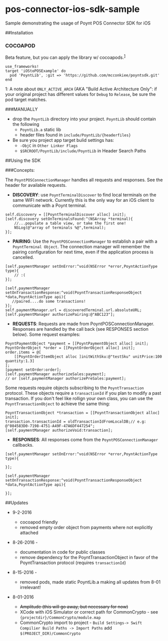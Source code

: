# pos-connector-ios-sdk-sample
Sample demonstrating the usage of Poynt POS Connector SDK for iOS

##Installation
### COCOAPOD

Beta feature, but you can apply the library w/ cocoapods.<sup>[1](#myfootnote1)</sup>
 
```
use_frameworks!
target 'iOStoPOSExample' do
  pod 'PoyntLib', :git => 'https://github.com/mcconkiee/poyntsdk.git'
end
```	
<a name="myfootnote1">1</a>: A note about `ONLY_ACTIVE_ARCH` (AKA "Build Active Architecture Only": if your original project has different values for `Debug` to `Release`, be sure the pod target matches.


###MANUALLY
* drop the `PoyntLib` directory into your project. `PoyntLib` should contain the following
	* `PoyntLib.a` static lib
	* header files found in `include/PoyntLib/{headerfiles}`
* Be sure you project app target bulid settings has:	
	* `-ObjC` in `Other Linker Flags` 
	* `$SRCROOT/PoyntLib/include/PoyntLib` in Header Search Paths

##Using the SDK

###Concepts:

The `PoyntPOSConnectionManager` handles all requests and responses. See the header for available requests.

* **DISCOVERY**: use `PoyntTerminalDiscover`  to find local terminals on the same WIFI network. Currently this is the only way for an iOS client to communicate with a Poynt terminal.

```
self.discovery = [[PoyntTerminalDiscover alloc] init];
[self.discovery setOnTerminalsFound:^(NSArray *terminal){
    //...populate a table view, or take the first one!
    NSLog(@"array of terminals %@",terminal);
}];
```

	
	
* **PAIRING**: Use the `PoyntPOSConnectionManager` to establish a pair with a `PoyntTerminal Object`. The connection manager will remember the pairing configuration for next time, even if the application process is cancelled. 

```
[self.paymentManager setOnError:^void(NSError *error,PoyntActionType type){
	// :(
}];

[self.paymentManager setOnTransactionResponse:^void(PoyntTransactionResponseObject *data,PoyntActionType api){
   //paired....do some transactions!
}];
self.paymentManager.url = discoveredTerminal.url.absoluteURL;
[self.paymentManager authorizePairing:@"ABC123"];
```

* **REQUESTS**: Requests are made from PoyntPOSConnectionManager. Responses are handled by the call back (see RESPONSES section below). Some request examples:

```
PoyntPaymentObject *payment = [[PoyntPaymentObject alloc] init];
PoyntOrderObject *order = [[PoyntOrderObject alloc] init];
order.items = @[
    [[PoyntOrderItemObject alloc ]initWithSku:@"testSku" unitPrice:100 quantity:1.3]
];
[payment setOrder:order];
[self.paymentManager authorizeSales:payment];
// or [self.paymentManager authorizePreSales:payment];

```
Some requests require objects subscribing to the `PoyntTransaction` protocol. These objects require a `transactionId` if you plan to modify a past transaction. If you don't feel like rollign your own class, you can use the `PoyntTransactionObject` to achieve the same thing:

```
PoyntTransactionObject *transaction = [[PoyntTransactionObject alloc] init];
transaction.transactionId = oldTransactionIdFromLocalDB;// e.g: @"084583D0-7198-4751-A49F-47A6DF447254";
[self.paymentManager authorizeVoid:transaction];
```

* **RESPONSES**: All responses come from the `PoyntPOSConnectionManager` callbacks. 


```
[self.paymentManager setOnError:^void(NSError *error,PoyntActionType type){

}];

[self.paymentManager setOnTransactionResponse:^void(PoyntTransactionResponseObject *data,PoyntActionType api){
   
}];
```


##Updates
* 9-2-2016
	* cocoapod friendly
	* removed empty order object from payments where not explicitly attached
* 8-26-2016 - 
	* documentation in code for public classes
	* remove dependency for the PoyntTransactionObject in favor of the PoyntTransaction protocol (requires `transactionId`)
* 8-15-2016 - 
	* removed pods, made static PoyntLib.a making all updates from 8-01 irrelevant!


* 8-01-2016
	* <del>Amplitude (this will go away, but necessary for now)
	* XCode with iOS Simulator or correct path for CommonCrypto - see `{projectdir}/CommonCrypto/module.map`
	* CommonCrypto import to project - `Build Settings-> Swift Compilier Build Paths -> Import Paths` add `$(PROJECT_DIR)/CommonCrypto`


